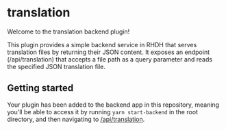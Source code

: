 # translation

Welcome to the translation backend plugin!

This plugin provides a simple backend service in RHDH that serves translation files by returning their JSON content. It exposes an endpoint (/api/translation) that accepts a file path as a query parameter and reads the specified JSON translation file.

## Getting started

Your plugin has been added to the backend app in this repository, meaning you'll be able to access it by running `yarn
start-backend` in the root directory, and then navigating to [/api/translation](http://localhost:7007/api/translation?path=<path-to-your-JSON-file>).
